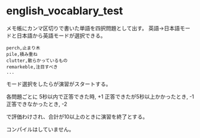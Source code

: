 # english_vocablary_test

メモ帳にカンマ区切りで書いた単語を四択問題として出す。
英語->日本語モードと日本語から英語モードが選択できる。
```
perch,止まり木
pile,積み重ね
clutter,散らかっているもの
remarkeble,注目すべき
...
```

モード選択をしたらが演習がスタートする。

各問題ごとに
5秒以内で正答できた時, +1
正答できたが5秒以上かかったとき, -1
正答できなかったとき, -2

で評価わけされ、合計が10以上のときに演習を終了とする。

コンパイルはしていません。
